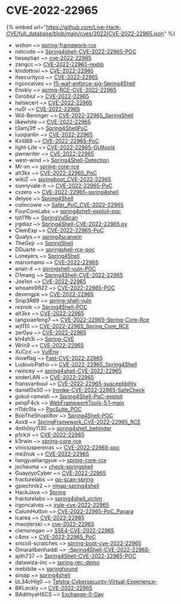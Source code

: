 # CVE-2022-22965
{% embed url="https://github.com/Live-Hack-CVE/full_database/blob/main/cves/2022/CVE-2022-22965.json" %}

* wshon ~> [spring-framework-rce](https://www.alice-snow.ru/2022/database/cve-2022-22965/spring-framework-rce-wshon)
* netcode ~> [Spring4shell-CVE-2022-22965-POC](https://www.alice-snow.ru/2022/database/cve-2022-22965/spring4shell-cve-2022-22965-poc-netcode)
* twseptian ~> [cve-2022-22965](https://www.alice-snow.ru/2022/database/cve-2022-22965/cve-2022-22965-twseptian)
* zangcc ~> [CVE-2022-22965-rexbb](https://www.alice-snow.ru/2022/database/cve-2022-22965/cve-2022-22965-rexbb-zangcc)
* khidottrivi ~> [CVE-2022-22965](https://www.alice-snow.ru/2022/database/cve-2022-22965/cve-2022-22965-khidottrivi)
* itsecurityco ~> [CVE-2022-22965](https://www.alice-snow.ru/2022/database/cve-2022-22965/cve-2022-22965-itsecurityco)
* irgoncalves ~> [f5-waf-enforce-sig-Spring4Shell](https://www.alice-snow.ru/2022/database/cve-2022-22965/f5-waf-enforce-sig-spring4shell-irgoncalves)
* Enokiy ~> [spring-RCE-CVE-2022-22965](https://www.alice-snow.ru/2022/database/cve-2022-22965/spring-rce-cve-2022-22965-enokiy)
* 0xrobiul ~> [CVE-2022-22965](https://www.alice-snow.ru/2022/database/cve-2022-22965/cve-2022-22965-0xrobiul)
* helsecert ~> [CVE-2022-22965](https://www.alice-snow.ru/2022/database/cve-2022-22965/cve-2022-22965-helsecert)
* nu0l ~> [CVE-2022-22965](https://www.alice-snow.ru/2022/database/cve-2022-22965/cve-2022-22965-nu0l)
* Will-Beninger ~> [CVE-2022-22965_SpringShell](https://www.alice-snow.ru/2022/database/cve-2022-22965/cve-2022-22965_springshell-will-beninger)
* likewhite ~> [CVE-2022-22965](https://www.alice-snow.ru/2022/database/cve-2022-22965/cve-2022-22965-likewhite)
* t3amj3ff ~> [Spring4ShellPoC](https://www.alice-snow.ru/2022/database/cve-2022-22965/spring4shellpoc-t3amj3ff)
* luoqianlin ~> [CVE-2022-22965](https://www.alice-snow.ru/2022/database/cve-2022-22965/cve-2022-22965-luoqianlin)
* Kirill89 ~> [CVE-2022-22965-PoC](https://www.alice-snow.ru/2022/database/cve-2022-22965/cve-2022-22965-poc-kirill89)
* light-Life ~> [CVE-2022-22965-GUItools](https://www.alice-snow.ru/2022/database/cve-2022-22965/cve-2022-22965-guitools-light-life)
* pwnwriter ~> [CVE-2022-22965](https://www.alice-snow.ru/2022/database/cve-2022-22965/cve-2022-22965-pwnwriter)
* west-wind ~> [Spring4Shell-Detection](https://www.alice-snow.ru/2022/database/cve-2022-22965/spring4shell-detection-west-wind)
* Mr-xn ~> [spring-core-rce](https://www.alice-snow.ru/2022/database/cve-2022-22965/spring-core-rce-mr-xn)
* alt3kx ~> [CVE-2022-22965_PoC](https://www.alice-snow.ru/2022/database/cve-2022-22965/cve-2022-22965_poc-alt3kx)
* wikiZ ~> [springboot_CVE-2022-22965](https://www.alice-snow.ru/2022/database/cve-2022-22965/springboot_cve-2022-22965-wikiz)
* sunnyvale-it ~> [CVE-2022-22965-PoC](https://www.alice-snow.ru/2022/database/cve-2022-22965/cve-2022-22965-poc-sunnyvale-it)
* cxzero ~> [CVE-2022-22965-spring4shell](https://www.alice-snow.ru/2022/database/cve-2022-22965/cve-2022-22965-spring4shell-cxzero)
* delyee ~> [Spring4Shell](https://www.alice-snow.ru/2022/database/cve-2022-22965/spring4shell-delyee)
* colincowie ~> [Safer_PoC_CVE-2022-22965](https://www.alice-snow.ru/2022/database/cve-2022-22965/safer_poc_cve-2022-22965-colincowie)
* FourCoreLabs ~> [spring4shell-exploit-poc](https://www.alice-snow.ru/2022/database/cve-2022-22965/spring4shell-exploit-poc-fourcorelabs)
* tpt11fb ~> [SpringVulScan](https://www.alice-snow.ru/2022/database/cve-2022-22965/springvulscan-tpt11fb)
* jrgdiaz ~> [Spring4Shell-CVE-2022-22965.py](https://www.alice-snow.ru/2022/database/cve-2022-22965/spring4shell-cve-2022-22965.py-jrgdiaz)
* ClemExp ~> [CVE-2022-22965-PoC](https://www.alice-snow.ru/2022/database/cve-2022-22965/cve-2022-22965-poc-clemexp)
* Qualys ~> [spring4scanwin](https://www.alice-snow.ru/2022/database/cve-2022-22965/spring4scanwin-qualys)
* TheGejr ~> [SpringShell](https://www.alice-snow.ru/2022/database/cve-2022-22965/springshell-thegejr)
* DDuarte ~> [springshell-rce-poc](https://www.alice-snow.ru/2022/database/cve-2022-22965/springshell-rce-poc-dduarte)
* Loneyers ~> [Spring4Shell](https://www.alice-snow.ru/2022/database/cve-2022-22965/spring4shell-loneyers)
* mariomamo ~> [CVE-2022-22965](https://www.alice-snow.ru/2022/database/cve-2022-22965/cve-2022-22965-mariomamo)
* anair-it ~> [springshell-vuln-POC](https://www.alice-snow.ru/2022/database/cve-2022-22965/springshell-vuln-poc-anair-it)
* D1mang ~> [Spring4Shell-CVE-2022-22965](https://www.alice-snow.ru/2022/database/cve-2022-22965/spring4shell-cve-2022-22965-d1mang)
* Joe1sn ~> [CVE-2022-22965](https://www.alice-snow.ru/2022/database/cve-2022-22965/cve-2022-22965-joe1sn)
* whoami0622 ~> [CVE-2022-22965-POC](https://www.alice-snow.ru/2022/database/cve-2022-22965/cve-2022-22965-poc-whoami0622)
* devengpk ~> [CVE-2022-22965](https://www.alice-snow.ru/2022/database/cve-2022-22965/cve-2022-22965-devengpk)
* Snip3R69 ~> [spring-shell-vuln](https://www.alice-snow.ru/2022/database/cve-2022-22965/spring-shell-vuln-snip3r69)
* reznok ~> [Spring4Shell-POC](https://www.alice-snow.ru/2022/database/cve-2022-22965/spring4shell-poc-reznok)
* alt3kx ~> [CVE-2022-22965](https://www.alice-snow.ru/2022/database/cve-2022-22965/cve-2022-22965-alt3kx)
* tangxiaofeng7 ~> [CVE-2022-22965-Spring-Core-Rce](https://www.alice-snow.ru/2022/database/cve-2022-22965/cve-2022-22965-spring-core-rce-tangxiaofeng7)
* wjl110 ~> [CVE-2022-22965_Spring_Core_RCE](https://www.alice-snow.ru/2022/database/cve-2022-22965/cve-2022-22965_spring_core_rce-wjl110)
* zer0yu ~> [CVE-2022-22965](https://www.alice-snow.ru/2022/database/cve-2022-22965/cve-2022-22965-zer0yu)
* kh4sh3i ~> [Spring-CVE](https://www.alice-snow.ru/2022/database/cve-2022-22965/spring-cve-kh4sh3i)
* Wrin9 ~> [CVE-2022-22965](https://www.alice-snow.ru/2022/database/cve-2022-22965/cve-2022-22965-wrin9)
* XuCcc ~> [VulEnv](https://www.alice-snow.ru/2022/database/cve-2022-22965/vulenv-xuccc)
* iloveflag ~> [Fast-CVE-2022-22965](https://www.alice-snow.ru/2022/database/cve-2022-22965/fast-cve-2022-22965-iloveflag)
* LudovicPatho ~> [CVE-2022-22965_Spring4Shell](https://www.alice-snow.ru/2022/database/cve-2022-22965/cve-2022-22965_spring4shell-ludovicpatho)
* rwincey ~> [spring4shell-CVE-2022-22965](https://www.alice-snow.ru/2022/database/cve-2022-22965/spring4shell-cve-2022-22965-rwincey)
* xnderLAN ~> [CVE-2022-22965](https://www.alice-snow.ru/2022/database/cve-2022-22965/cve-2022-22965-xnderlan)
* fransvanbuul ~> [CVE-2022-22965-susceptibility](https://www.alice-snow.ru/2022/database/cve-2022-22965/cve-2022-22965-susceptibility-fransvanbuul)
* daniel0x00 ~> [Invoke-CVE-2022-22965-SafeCheck](https://www.alice-snow.ru/2022/database/cve-2022-22965/invoke-cve-2022-22965-safecheck-daniel0x00)
* gokul-ramesh ~> [Spring4Shell-PoC-exploit](https://www.alice-snow.ru/2022/database/cve-2022-22965/spring4shell-poc-exploit-gokul-ramesh)
* peiqiF4ck ~> [WebFrameworkTools-5.1-main](https://www.alice-snow.ru/2022/database/cve-2022-22965/webframeworktools-5.1-main-peiqif4ck)
* n11dc0la ~> [PocSuite_POC](https://www.alice-snow.ru/2022/database/cve-2022-22965/pocsuite_poc-n11dc0la)
* BobTheShoplifter ~> [Spring4Shell-POC](https://www.alice-snow.ru/2022/database/cve-2022-22965/spring4shell-poc-bobtheshoplifter)
* Axx8 ~> [SpringFramework_CVE-2022-22965_RCE](https://www.alice-snow.ru/2022/database/cve-2022-22965/springframework_cve-2022-22965_rce-axx8)
* 4nth0ny1130 ~> [spring4shell_behinder](https://www.alice-snow.ru/2022/database/cve-2022-22965/spring4shell_behinder-4nth0ny1130)
* p1ckzi ~> [CVE-2022-22965](https://www.alice-snow.ru/2022/database/cve-2022-22965/cve-2022-22965-p1ckzi)
* k3rwin ~> [spring-core-rce](https://www.alice-snow.ru/2022/database/cve-2022-22965/spring-core-rce-k3rwin)
* viniciuspereiras ~> [CVE-2022-22965-poc](https://www.alice-snow.ru/2022/database/cve-2022-22965/cve-2022-22965-poc-viniciuspereiras)
* me2nuk ~> [CVE-2022-22965](https://www.alice-snow.ru/2022/database/cve-2022-22965/cve-2022-22965-me2nuk)
* liangyueliangyue ~> [spring-core-rce](https://www.alice-snow.ru/2022/database/cve-2022-22965/spring-core-rce-liangyueliangyue)
* jschauma ~> [check-springshell](https://www.alice-snow.ru/2022/database/cve-2022-22965/check-springshell-jschauma)
* GuayoyoCyber ~> [CVE-2022-22965](https://www.alice-snow.ru/2022/database/cve-2022-22965/cve-2022-22965-guayoyocyber)
* fracturelabs ~> [go-scan-spring](https://www.alice-snow.ru/2022/database/cve-2022-22965/go-scan-spring-fracturelabs)
* gpiechnik2 ~> [nmap-spring4shell](https://www.alice-snow.ru/2022/database/cve-2022-22965/nmap-spring4shell-gpiechnik2)
* HackJava ~> [Spring](https://www.alice-snow.ru/2022/database/cve-2022-22965/spring-hackjava)
* fracturelabs ~> [spring4shell_victim](https://www.alice-snow.ru/2022/database/cve-2022-22965/spring4shell_victim-fracturelabs)
* irgoncalves ~> [irule-cve-2022-22965](https://www.alice-snow.ru/2022/database/cve-2022-22965/irule-cve-2022-22965-irgoncalves)
* CalumHutton ~> [CVE-2022-22965-PoC_Payara](https://www.alice-snow.ru/2022/database/cve-2022-22965/cve-2022-22965-poc_payara-calumhutton)
* lcarea ~> [CVE-2022-22965](https://www.alice-snow.ru/2022/database/cve-2022-22965/cve-2022-22965-lcarea)
* mwojterski ~> [cve-2022-22965](https://www.alice-snow.ru/2022/database/cve-2022-22965/cve-2022-22965-mwojterski)
* clemoregan ~> [SSE4-CVE-2022-22965](https://www.alice-snow.ru/2022/database/cve-2022-22965/sse4-cve-2022-22965-clemoregan)
* c4mx ~> [CVE-2022-22965_PoC](https://www.alice-snow.ru/2022/database/cve-2022-22965/cve-2022-22965_poc-c4mx)
* snicoll-scratches ~> [spring-boot-cve-2022-22965](https://www.alice-snow.ru/2022/database/cve-2022-22965/spring-boot-cve-2022-22965-snicoll-scratches)
* Omaraitbenhaddi ~> [-Spring4Shell-CVE-2022-22965-](https://www.alice-snow.ru/2022/database/cve-2022-22965/-spring4shell-cve-2022-22965--omaraitbenhaddi)
* ajith737 ~> [Spring4Shell-CVE-2022-22965-POC](https://www.alice-snow.ru/2022/database/cve-2022-22965/spring4shell-cve-2022-22965-poc-ajith737)
* datawiza-inc ~> [spring-rec-demo](https://www.alice-snow.ru/2022/database/cve-2022-22965/spring-rec-demo-datawiza-inc)
* mebibite ~> [springhound](https://www.alice-snow.ru/2022/database/cve-2022-22965/springhound-mebibite)
* sinjap ~> [spring4shell](https://www.alice-snow.ru/2022/database/cve-2022-22965/spring4shell-sinjap)
* bL34cHig0 ~> [Telstra-Cybersecurity-Virtual-Experience-](https://www.alice-snow.ru/2022/database/cve-2022-22965/telstra-cybersecurity-virtual-experience--bl34chig0)
* BKLockly ~> [CVE-2022-22965](https://www.alice-snow.ru/2022/database/cve-2022-22965/cve-2022-22965-bklockly)
* BAdithyaHSCS ~> [Exchange-0-Day](https://www.alice-snow.ru/2022/database/cve-2022-22965/exchange-0-day-badithyahscs)